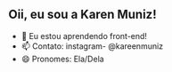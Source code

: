 ## Oii, eu sou a Karen Muniz!
- 🌱 Eu estou aprendendo front-end!
- 📫 Contato: instagram- @kareenmuniz
- 😄 Pronomes: Ela/Dela

